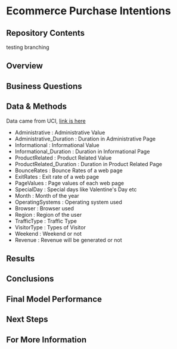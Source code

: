 # Ecommerce Purchase Intentions

## Repository Contents

testing branching

## Overview

## Business Questions

## Data & Methods
Data came from UCI, [link is here](https://archive.ics.uci.edu/ml/datasets/Online+Shoppers+Purchasing+Intention+Dataset#)


- Administrative : Administrative Value
- Administrative_Duration : Duration in Administrative Page
- Informational : Informational Value
- Informational_Duration : Duration in Informational Page
- ProductRelated : Product Related Value
- ProductRelated_Duration : Duration in Product Related Page
- BounceRates : Bounce Rates of a web page
- ExitRates : Exit rate of a web page
- PageValues : Page values of each web page
- SpecialDay : Special days like Valentine's Day etc
- Month : Month of the year
- OperatingSystems : Operating system used
- Browser : Browser used
- Region : Region of the user
- TrafficType : Traffic Type
- VisitorType : Types of Visitor
- Weekend : Weekend or not
- Revenue : Revenue will be generated or not

## Results

## Conclusions

## Final Model Performance

## Next Steps

## For More Information
